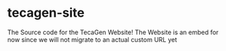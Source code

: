 # tecagen-site
The Source code for the TecaGen Website!
The Website is an embed for now since we will not migrate to an actual custom URL yet
